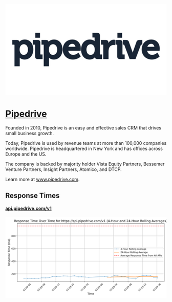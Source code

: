 [![Visit Pipedrive](imagePreview.jpg)](https://pipedrive.com)

# [Pipedrive](https://pipedrive.com)

Founded in 2010, Pipedrive is an easy and effective sales CRM that drives small business growth.

Today, Pipedrive is used by revenue teams at more than 100,000 companies worldwide. Pipedrive is headquartered in New York and has offices across Europe and the US.

The company is backed by majority holder Vista Equity Partners, Bessemer Venture Partners, Insight Partners, Atomico, and DTCP.

Learn more at www.pipedrive.com.

## Response Times

#### [api.pipedrive.com/v1](https://api.pipedrive.com/v1)

![api.pipedrive.com/v1](response-time-charts/6170692e7069706564726976652e636f6d2f7631.svg)
